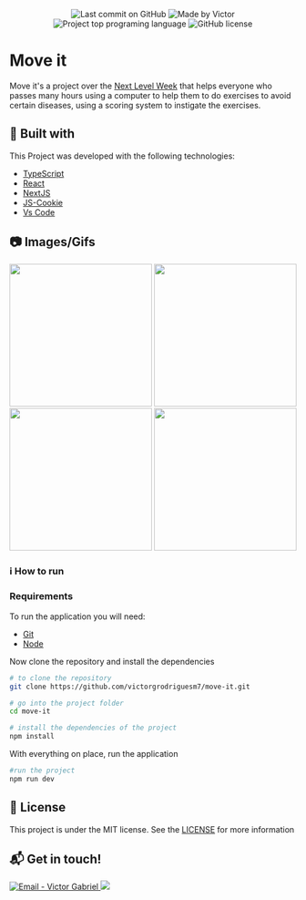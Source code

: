<p align="center">
    <img alt="Last commit on GitHub" src="https://img.shields.io/github/last-commit/victorgrodriguesm7/move-it">
    <img alt="Made by Victor" src="https://img.shields.io/badge/made%20by-Victor%20G.%20Rodrigues-%20">
    <img alt="Project top programing language" src="https://img.shields.io/github/languages/top/victorgrodriguesm7/move-it">
    <img alt="GitHub license" src="https://img.shields.io/github/license/victorgrodriguesm7/move-it">
</p>

# Move it

Move it's a project over the [Next Level Week](https://nextlevelweek.com/pre-nlw) that helps everyone who passes many hours using a computer to help them to do exercises to avoid certain diseases, using a scoring system to instigate the exercises.

## :rocket: Built with

This Project was developed with the following technologies:

- [TypeScript](https://www.typescriptlang.org/)
- [React](https://reactjs.org/)
- [NextJS](https://nextjs.org/)
- [JS-Cookie](https://github.com/js-cookie/js-cookie)
- [Vs Code](https://code.visualstudio.com/)

## :camera: Images/Gifs
<p aling="center" style="text-align:center">
    <img src="https://res.cloudinary.com/dozoyzosn/image/upload/v1614625707/move-it/main_x4srzr.jpg" height="250">
    <img src="https://res.cloudinary.com/dozoyzosn/image/upload/v1614625707/move-it/countdown_v3gdki.jpg" height="250">
    <img src="https://res.cloudinary.com/dozoyzosn/image/upload/v1614625707/move-it/new-challenge_aieacs.jpg" height="250">
    <img src="https://res.cloudinary.com/dozoyzosn/image/upload/v1614625707/move-it/level-up_yob5xn.jpg" height="250">
</p>

### :information_source: How to run

### Requirements

To run the application you will need:
* [Git](https://git-scm.com)
* [Node](https://nodejs.org/)

Now clone the repository and install the dependencies
```bash
# to clone the repository
git clone https://github.com/victorgrodriguesm7/move-it.git

# go into the project folder
cd move-it

# install the dependencies of the project
npm install
```

With everything on place, run the application
```bash
#run the project
npm run dev
```
## :page_facing_up: License

This project is under the MIT license. See the [LICENSE](https://github.com/victorgrodriguesm7/move-it/blob/master/LICENSE) for more information

## :mailbox_with_mail: Get in touch!

<a href="mailto:victorgrodriguesm7@gmail.com" target="_blank" >
  <img alt="Email - Victor Gabriel" src="https://img.shields.io/badge/Email--%23F8952D?style=social&logo=gmail">
</a>
<a href="https://www.linkedin.com/in/victor-g-rodrigues-662071203/">
    <img src="https://img.shields.io/badge/Linkedin--%23F8952D?style=social&logo=linkedin">
</a>
